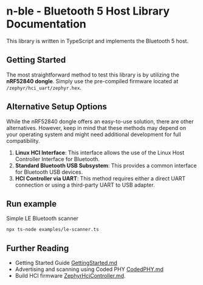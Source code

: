 # n-ble - Bluetooth 5 Host Library Documentation

This library is written in TypeScript and implements the Bluetooth 5 host. 

## Getting Started

The most straightforward method to test this library is by utilizing the **nRF52840 dongle**. Simply use the pre-compiled firmware located at `/zephyr/hci_uart/zephyr.hex`.

## Alternative Setup Options

While the nRF52840 dongle offers an easy-to-use solution, there are other alternatives. However, keep in mind that these methods may depend on your operating system and might need additional development for full compatibility.

1. **Linux HCI Interface**: This interface allows the use of the Linux Host Controller Interface for Bluetooth.
2. **Standard Bluetooth USB Subsystem**: This provides a common interface for Bluetooth USB devices.
3. **HCI Controller via UART**: This method requires either a direct UART connection or using a third-party UART to USB adapter.

## Run example

Simple LE Bluetooth scanner

```
npx ts-node examples/le-scanner.ts
```

## Further Reading

- Getting Started Guide [GettingStarted.md](docs/GettingStarted.md)
- Advertising and scanning using Coded PHY [CodedPHY.md](docs/CodedPHY.md)
- Build HCI firmware [ZephyrHciController.md](docs/ZephyrHciController.md).
